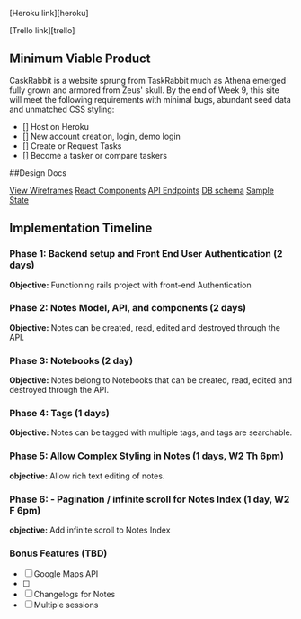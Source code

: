 [Heroku link][heroku]

[Trello link][trello]

## Minimum Viable Product
CaskRabbit is a website sprung from TaskRabbit much as Athena emerged fully grown and armored from
Zeus' skull. By the end of Week 9, this site will meet the following requirements with minimal bugs, abundant seed data and unmatched CSS styling:

- [] Host on Heroku
- [] New account creation, login, demo login
- [] Create or Request Tasks
- [] Become a tasker or compare taskers

##Design Docs

[View Wireframes](wireframes)
[React Components][components]
[API Endpoints][api-endpoints]
[DB schema][schema]
[Sample State][sample-state]

[Wireframes]: docs/wireframes
[Components]: docs/component-hierarchy.md
[sample-state]: docs/sample-state.md
[api-endpoints]: docs/api-endpoints.md
[schema]: docs/schema.md


## Implementation Timeline

### Phase 1: Backend setup and Front End User Authentication (2 days)

**Objective:** Functioning rails project with front-end Authentication

### Phase 2: Notes Model, API, and components (2 days)

**Objective:** Notes can be created, read, edited and destroyed through
the API.

### Phase 3: Notebooks (2 day)

**Objective:** Notes belong to Notebooks that can be created, read, edited and destroyed through the API.

### Phase 4: Tags (1 days)

**Objective:** Notes can be tagged with multiple tags, and tags are searchable.

### Phase 5: Allow Complex Styling in Notes (1 days, W2 Th 6pm)

**objective:** Allow rich text editing of notes.

### Phase 6: - Pagination / infinite scroll for Notes Index (1 day, W2 F 6pm)

**objective:** Add infinite scroll to Notes Index

### Bonus Features (TBD)
- [ ] Google Maps API
- [ ]
- [ ] Changelogs for Notes
- [ ] Multiple sessions
